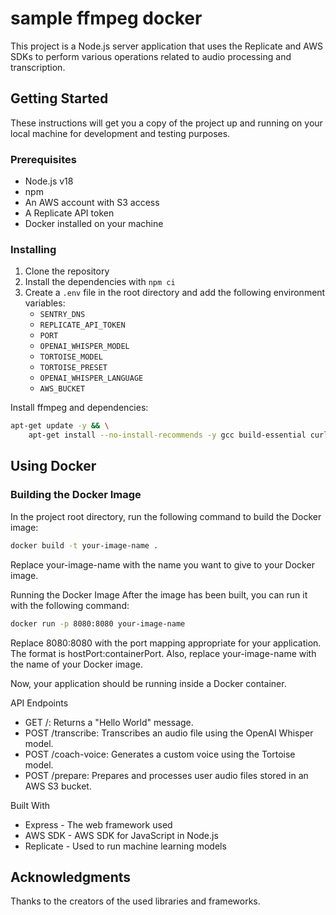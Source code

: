 # sample ffmpeg docker

This project is a Node.js server application that uses the Replicate and AWS SDKs to perform various operations related to audio processing and transcription.

## Getting Started

These instructions will get you a copy of the project up and running on your local machine for development and testing purposes.

### Prerequisites

- Node.js v18
- npm
- An AWS account with S3 access
- A Replicate API token
- Docker installed on your machine

### Installing

1. Clone the repository
2. Install the dependencies with `npm ci`
3. Create a `.env` file in the root directory and add the following environment variables:
    - `SENTRY_DNS`
    - `REPLICATE_API_TOKEN`
    - `PORT`
    - `OPENAI_WHISPER_MODEL`
    - `TORTOISE_MODEL`
    - `TORTOISE_PRESET`
    - `OPENAI_WHISPER_LANGUAGE`
    - `AWS_BUCKET`

Install ffmpeg and dependencies:
```bash
apt-get update -y && \
    apt-get install --no-install-recommends -y gcc build-essential curl ffmpeg
```
## Using Docker

### Building the Docker Image

In the project root directory, run the following command to build the Docker image:

```bash
docker build -t your-image-name .
``````

Replace your-image-name with the name you want to give to your Docker image.

Running the Docker Image
After the image has been built, you can run it with the following command:

```bash
docker run -p 8080:8080 your-image-name
```

Replace 8080:8080 with the port mapping appropriate for your application. The format is hostPort:containerPort. Also, replace your-image-name with the name of your Docker image.

Now, your application should be running inside a Docker container.

API Endpoints

- GET /: Returns a "Hello World" message.
- POST /transcribe: Transcribes an audio file using the OpenAI Whisper model.
- POST /coach-voice: Generates a custom voice using the Tortoise model.
- POST /prepare: Prepares and processes user audio files stored in an AWS S3 bucket.

Built With
- Express - The web framework used
- AWS SDK - AWS SDK for JavaScript in Node.js
- Replicate - Used to run machine learning models

## Acknowledgments
Thanks to the creators of the used libraries and frameworks.
